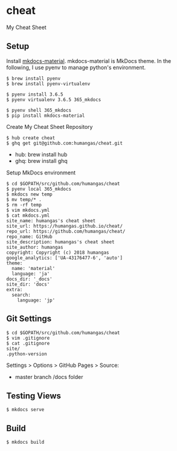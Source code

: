 # cheat
My Cheat Sheet


## Setup
Install [mkdocs-material](https://squidfunk.github.io/mkdocs-material/). mkdocs-material is MkDocs theme.
In the following, I use pyenv to manage python's environment.
```
$ brew install pyenv
$ brew install pyenv-virtualenv

$ pyenv install 3.6.5
$ pyenv virtualenv 3.6.5 365_mkdocs

$ pyenv shell 365_mkdocs
$ pip install mkdocs-material
```

Create My Cheat Sheet Repository
```
$ hub create cheat
$ ghq get git@github.com:humangas/cheat.git
```
- hub: brew install hub
- ghq: brew install ghq 


Setup MkDocs environment
```
$ cd $GOPATH/src/github.com/humangas/cheat
$ pyenv local 365_mkdocs
$ mkdocs new temp
$ mv temp/* .
$ rm -rf temp
$ vim mkdocs.yml
$ cat mkdocs.yml
site_name: humangas's cheat sheet
site_url: https://humangas.github.io/cheat/
repo_url: https://github.com/humangas/cheat/
repo_name: GitHub
site_description: humangas's cheat sheet
site_author: humangas
copyright: Copyright (c) 2018 humangas
google_analytics: ['UA-43176477-6', 'auto']
theme:
  name: 'material'
  language: 'ja'
docs_dir: '_docs'
site_dir: 'docs'
extra:
  search:
    language: 'jp'

```


## Git Settings
```
$ cd $GOPATH/src/github.com/humangas/cheat
$ vim .gitignore
$ cat .gitignore
site/
.python-version
```

Settings > Options > GitHub Pages > Source: 
- master branch /docs folder


## Testing Views
```
$ mkdocs serve
```


## Build
```
$ mkdocs build
```


